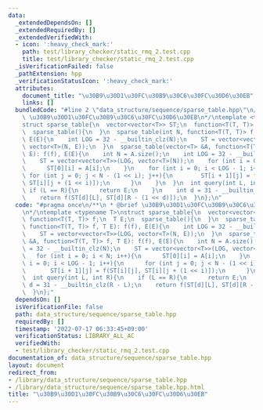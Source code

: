 ```yaml
---
data:
  _extendedDependsOn: []
  _extendedRequiredBy: []
  _extendedVerifiedWith:
  - icon: ':heavy_check_mark:'
    path: test/library_checker/static_rmq_2.test.cpp
    title: test/library_checker/static_rmq_2.test.cpp
  _isVerificationFailed: false
  _pathExtension: hpp
  _verificationStatusIcon: ':heavy_check_mark:'
  attributes:
    document_title: "\u30B9\u30D1\u30FC\u30B9\u30C6\u30FC\u30D6\u30EB"
    links: []
  bundledCode: "#line 2 \"data_structure/sequence/sparse_table.hpp\"\n/**\n * @brief\
    \ \u30B9\u30D1\u30FC\u30B9\u30C6\u30FC\u30D6\u30EB\n*/\ntemplate <typename T>\n\
    struct sparse_table{\n  vector<vector<T>> ST;\n  function<T(T, T)> f;\n  T E;\n\
    \  sparse_table(){\n  }\n  sparse_table(int N, function<T(T, T)> f, T E): f(f),\
    \ E(E){\n    int LOG = 32 - __builtin_clz(N);\n    ST = vector<vector<T>>(LOG,\
    \ vector<T>(N, E));\n  }\n  sparse_table(vector<T> &A, function<T(T, T)> f, T\
    \ E): f(f), E(E){\n    int N = A.size();\n    int LOG = 32 - __builtin_clz(N);\n\
    \    ST = vector<vector<T>>(LOG, vector<T>(N));\n    for (int i = 0; i < N; i++){\n\
    \      ST[0][i] = A[i];\n    }\n    for (int i = 0; i < LOG - 1; i++){\n     \
    \ for (int j = 0; j < N - (1 << i); j++){\n        ST[i + 1][j] = f(ST[i][j],\
    \ ST[i][j + (1 << i)]);\n      }\n    }\n  }\n  int query(int L, int R){\n   \
    \ if (L == R){\n      return E;\n    }\n    int d = 31 - __builtin_clz(R - L);\n\
    \    return f(ST[d][L], ST[d][R - (1 << d)]);\n  }\n};\n"
  code: "#pragma once\n/**\n * @brief \u30B9\u30D1\u30FC\u30B9\u30C6\u30FC\u30D6\u30EB\
    \n*/\ntemplate <typename T>\nstruct sparse_table{\n  vector<vector<T>> ST;\n \
    \ function<T(T, T)> f;\n  T E;\n  sparse_table(){\n  }\n  sparse_table(int N,\
    \ function<T(T, T)> f, T E): f(f), E(E){\n    int LOG = 32 - __builtin_clz(N);\n\
    \    ST = vector<vector<T>>(LOG, vector<T>(N, E));\n  }\n  sparse_table(vector<T>\
    \ &A, function<T(T, T)> f, T E): f(f), E(E){\n    int N = A.size();\n    int LOG\
    \ = 32 - __builtin_clz(N);\n    ST = vector<vector<T>>(LOG, vector<T>(N));\n \
    \   for (int i = 0; i < N; i++){\n      ST[0][i] = A[i];\n    }\n    for (int\
    \ i = 0; i < LOG - 1; i++){\n      for (int j = 0; j < N - (1 << i); j++){\n \
    \       ST[i + 1][j] = f(ST[i][j], ST[i][j + (1 << i)]);\n      }\n    }\n  }\n\
    \  int query(int L, int R){\n    if (L == R){\n      return E;\n    }\n    int\
    \ d = 31 - __builtin_clz(R - L);\n    return f(ST[d][L], ST[d][R - (1 << d)]);\n\
    \  }\n};"
  dependsOn: []
  isVerificationFile: false
  path: data_structure/sequence/sparse_table.hpp
  requiredBy: []
  timestamp: '2022-07-17 06:33:45+09:00'
  verificationStatus: LIBRARY_ALL_AC
  verifiedWith:
  - test/library_checker/static_rmq_2.test.cpp
documentation_of: data_structure/sequence/sparse_table.hpp
layout: document
redirect_from:
- /library/data_structure/sequence/sparse_table.hpp
- /library/data_structure/sequence/sparse_table.hpp.html
title: "\u30B9\u30D1\u30FC\u30B9\u30C6\u30FC\u30D6\u30EB"
---
```


